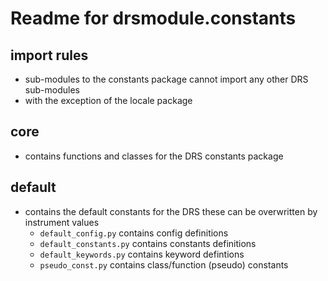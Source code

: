 # Readme for drsmodule.constants

## import rules

- sub-modules to the constants package cannot import any other DRS sub-modules
- with the exception of the locale package

## core

- contains functions and classes for the DRS constants package


## default

- contains the default constants for the DRS these can be overwritten by instrument values
    - ```default_config.py``` contains config definitions
    - ```default_constants.py``` contains constants definitions
    - ```default_keywords.py``` contains keyword defintions
    - ```pseudo_const.py``` contains class/function (pseudo) constants
    
